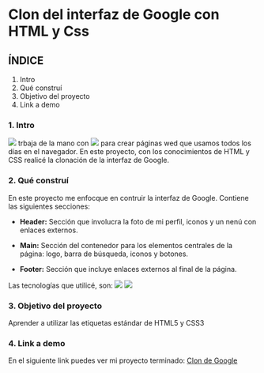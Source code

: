 # Clon del interfaz de Google con HTML y Css

## ÍNDICE
1. Intro
2. Qué construí
3. Objetivo del proyecto
4. Link a demo

### 1. Intro
<img src="https://img.shields.io/badge/HTML5-E34F26?style=for-the-badge&logo=html5&logoColor=white" /> trbaja de la mano con <img src="https://img.shields.io/badge/CSS3-1572B6?style=for-the-badge&logo=css3&logoColor=white" />
 para crear páginas wed que usamos todos los días en el navegador. En este proyecto, con los conocimientos de HTML y CSS realicé la clonación de la interfaz de Google.

### 2. Qué construí
En este proyecto me enfocque en contruir la interfaz de Google.
Contiene las siguientes secciones:

- **Header:** Sección que involucra la foto de mi perfil, iconos y un nenú con enlaces externos.

- **Main:** Sección del contenedor para los elementos centrales de la página: logo, barra de búsqueda, iconos y botones.

- **Footer:** Sección que incluye enlaces externos al final de la página.

Las tecnologías que utilicé, son:
<img src="https://img.shields.io/badge/HTML5-E34F26?style=for-the-badge&logo=html5&logoColor=white" />
<img src="https://img.shields.io/badge/CSS3-1572B6?style=for-the-badge&logo=css3&logoColor=white" />

### 3. Objetivo del proyecto
Aprender a utilizar las etiquetas estándar de HTML5 y CSS3

### 4. Link a demo
En el siguiente link puedes ver mi proyecto terminado: [Clon de Google](https://clondegoogle-peach.vercel.app/)






